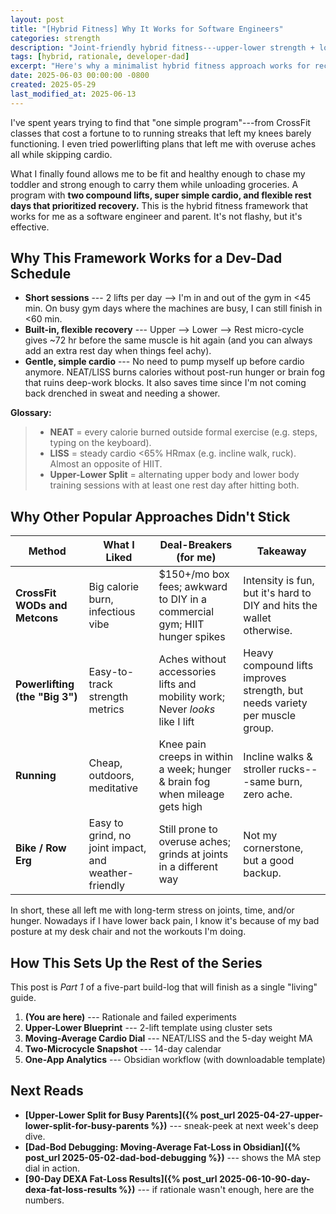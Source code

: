 ```yaml
---
layout: post
title: "[Hybrid Fitness] Why It Works for Software Engineers"
categories: strength
description: "Joint-friendly hybrid fitness---upper-lower strength + low-intensity cardio---for software engineers (and busy parents) who want to be healthy and strong without aches."
tags: [hybrid, rationale, developer-dad]
excerpt: "Here's why a minimalist hybrid fitness approach works for recovery, hunger control, and joint health."
date: 2025-06-03 00:00:00 -0800
created: 2025-05-29
last_modified_at: 2025-06-13
---
```


I've spent years trying to find that "one simple program"---from CrossFit classes that cost a fortune to to running streaks that left my knees barely functioning. I even tried powerlifting plans that left me with overuse aches all while skipping cardio.

What I finally found allows me to be fit and healthy enough to chase my toddler and strong enough to carry them while unloading groceries. A program with **two compound lifts, super simple cardio, and flexible rest days that prioritized recovery.** This is the hybrid fitness framework that works for me as a software engineer and parent. It's not flashy, but it's effective.

## Why This Framework Works for a Dev-Dad Schedule

- **Short sessions** --- 2 lifts per day \--> I'm in and out of the gym in <45 min. On busy gym days where the machines are busy, I can still finish in <60 min.
- **Built-in, flexible recovery** --- Upper \--> Lower \--> Rest micro-cycle gives ~72 hr before the same muscle is hit again (and you can always add an extra rest day when things feel achy).
- **Gentle, simple cardio** --- No need to pump myself up before cardio anymore. NEAT/LISS burns calories without post-run hunger or brain fog that ruins deep-work blocks. It also saves time since I'm not coming back drenched in sweat and needing a shower.

**Glossary:**
>- **NEAT** = every calorie burned outside formal exercise (e.g. steps, typing on the keyboard).
>- **LISS** = steady cardio <65% HRmax (e.g. incline walk, ruck). Almost an opposite of HIIT.
>- **Upper-Lower Split** = alternating upper body and lower body training sessions with at least one rest day after hitting both.

## Why Other Popular Approaches Didn't Stick

| Method | What I Liked | Deal-Breakers (for me) | Takeaway |
| --- | --- | --- | --- |
| **CrossFit WODs and Metcons** | Big calorie burn, infectious vibe | $150+/mo box fees; awkward to DIY in a commercial gym; HIIT hunger spikes | Intensity is fun, but it's hard to DIY and hits the wallet otherwise. |
| **Powerlifting (the "Big 3")** | Easy-to-track strength metrics | Aches without accessories lifts and mobility work; Never _looks_ like I lift | Heavy compound lifts improves strength, but needs variety per muscle group. |
| **Running** | Cheap, outdoors, meditative | Knee pain creeps in within a week; hunger & brain fog when mileage gets high | Incline walks & stroller rucks---same burn, zero ache. |
| **Bike / Row Erg** | Easy to grind, no joint impact, and weather-friendly | Still prone to overuse aches; grinds at joints in a different way | Not my cornerstone, but a good backup. |

In short, these all left me with long-term stress on joints, time, and/or hunger. Nowadays if I have lower back pain, I know it's because of my bad posture at my desk chair and not the workouts I'm doing.

## How This Sets Up the Rest of the Series

This post is *Part 1* of a five-part build-log that will finish as a single "living" guide.

1. **(You are here)** --- Rationale and failed experiments
2. **Upper-Lower Blueprint** --- 2-lift template using cluster sets
3. **Moving-Average Cardio Dial** --- NEAT/LISS and the 5-day weight MA
4. **Two-Microcycle Snapshot** --- 14-day calendar
5. **One-App Analytics** --- Obsidian workflow (with downloadable template)

## Next Reads

* **[Upper-Lower Split for Busy Parents]({% post_url 2025-04-27-upper-lower-split-for-busy-parents %})** --- sneak-peek at next week's deep dive.
* **[Dad-Bod Debugging: Moving-Average Fat-Loss in Obsidian]({% post_url 2025-05-02-dad-bod-debugging %})** --- shows the MA step dial in action.
* **[90-Day DEXA Fat-Loss Results]({% post_url 2025-06-10-90-day-dexa-fat-loss-results %})** --- if rationale wasn't enough, here are the numbers.

